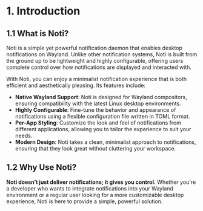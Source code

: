 # 1. Introduction

## 1.1 What is Noti?

Noti is a simple yet powerful notification daemon that enables desktop notifications on Wayland. Unlike other notification systems, Noti is built from the ground up to be lightweight and highly configurable, offering users complete control over how notifications are displayed and interacted with.

With Noti, you can enjoy a minimalist notification experience that is both efficient and aesthetically pleasing. Its features include:

- **Native Wayland Support**: Noti is designed for Wayland compositors, ensuring compatibility with the latest Linux desktop environments.
- **Highly Configurable**: Fine-tune the behavior and appearance of notifications using a flexible configuration file written in TOML format.
- **Per-App Styling**: Customize the look and feel of notifications from different applications, allowing you to tailor the experience to suit your needs.
- **Modern Design**: Noti takes a clean, minimalist approach to notifications, ensuring that they look great without cluttering your workspace.

## 1.2 Why Use Noti?

**Noti doesn’t just deliver notifications; it gives you control.**
Whether you're a developer who wants to integrate notifications into your Wayland environment or a regular user looking for a more customizable desktop experience, Noti is here to provide a simple, powerful solution.
